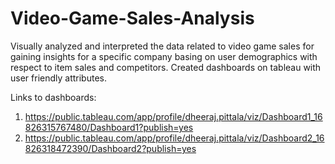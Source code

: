 # Video-Game-Sales-Analysis

Visually analyzed and interpreted the data related to video game sales for gaining insights for a specific company basing on user demographics with respect to item sales and competitors. Created dashboards on tableau with user friendly attributes.

Links to dashboards:
1. https://public.tableau.com/app/profile/dheeraj.pittala/viz/Dashboard1_16826315767480/Dashboard1?publish=yes
2. https://public.tableau.com/app/profile/dheeraj.pittala/viz/Dashboard2_16826318472390/Dashboard2?publish=yes
